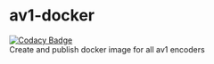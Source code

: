 # av1-docker
[![Codacy Badge](https://app.codacy.com/project/badge/Grade/c8873cc0fa8d4f16a050a99555c013bd)](https://www.codacy.com/manual/luigi311/aomenc-arguments-docker?utm_source=gitlab.com&amp;utm_medium=referral&amp;utm_content=Luigi311/aomenc-arguments-docker&amp;utm_campaign=Badge_Grade)  
Create and publish docker image for all av1 encoders